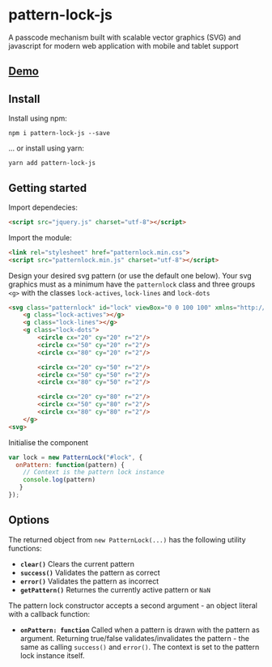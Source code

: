 # pattern-lock-js
A passcode mechanism built with scalable vector graphics (SVG) and javascript for modern web application with mobile and tablet support

## [Demo](https://tympanix.github.io/pattern-lock-js/)

## Install
Install using npm:
```
npm i pattern-lock-js --save
```

... or install using yarn:
```
yarn add pattern-lock-js
```

## Getting started
Import dependecies:
```html
<script src="jquery.js" charset="utf-8"></script>
```
Import the module:
```html
<link rel="stylesheet" href="patternlock.min.css">
<script src="patternlock.min.js" charset="utf-8"></script>
```

Design your desired svg pattern (or use the default one below). Your svg graphics must as a minimum have the `patternlock` class and three groups `<g>` with the classes `lock-actives`, `lock-lines` and `lock-dots`
```html
<svg class="patternlock" id="lock" viewBox="0 0 100 100" xmlns="http://www.w3.org/2000/svg">
    <g class="lock-actives"></g>
    <g class="lock-lines"></g>
    <g class="lock-dots">
        <circle cx="20" cy="20" r="2"/>
        <circle cx="50" cy="20" r="2"/>
        <circle cx="80" cy="20" r="2"/>

        <circle cx="20" cy="50" r="2"/>
        <circle cx="50" cy="50" r="2"/>
        <circle cx="80" cy="50" r="2"/>

        <circle cx="20" cy="80" r="2"/>
        <circle cx="50" cy="80" r="2"/>
        <circle cx="80" cy="80" r="2"/>
    </g>
<svg>
```
Initialise the component
```javascript
var lock = new PatternLock("#lock", {
  onPattern: function(pattern) {
    // Context is the pattern lock instance
    console.log(pattern)
   }
});
```

## Options
The returned object from `new PatternLock(...)` has the following utility functions:
* **`clear()`** Clears the current pattern
* **`success()`** Validates the pattern as correct
* **`error()`** Validates the pattern as incorrect
* **`getPattern()`** Returnes the currently active pattern or `NaN`

The pattern lock constructor accepts a second argument - an object literal with a callback function:

* **`onPattern: function`** Called when a pattern is drawn with the pattern as argument. Returning true/false validates/invalidates the pattern - the same as calling `success()` and `error()`. The context is set to the pattern lock instance itself.
